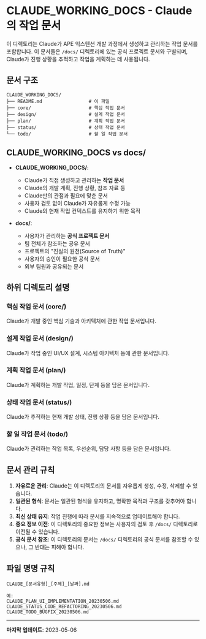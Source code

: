 # CLAUDE_WORKING_DOCS - Claude의 작업 문서

이 디렉토리는 Claude가 APE 익스텐션 개발 과정에서 생성하고 관리하는 작업 문서를 포함합니다. 이 문서들은 `/docs/` 디렉토리에 있는 공식 프로젝트 문서와 구별되며, Claude가 진행 상황을 추적하고 작업을 계획하는 데 사용됩니다.

## 문서 구조

```
CLAUDE_WORKING_DOCS/
├── README.md                 # 이 파일
├── core/                     # 핵심 작업 문서
├── design/                   # 설계 작업 문서
├── plan/                     # 계획 작업 문서
├── status/                   # 상태 작업 문서
└── todo/                     # 할 일 작업 문서
```

## CLAUDE_WORKING_DOCS vs docs/

- **CLAUDE_WORKING_DOCS/**:
  - Claude가 직접 생성하고 관리하는 **작업 문서**
  - Claude의 개발 계획, 진행 상황, 참조 자료 등
  - Claude만의 관점과 필요에 맞춘 문서
  - 사용자 검토 없이 Claude가 자유롭게 수정 가능
  - Claude의 현재 작업 컨텍스트를 유지하기 위한 목적

- **docs/**:
  - 사용자가 관리하는 **공식 프로젝트 문서**
  - 팀 전체가 참조하는 공유 문서
  - 프로젝트의 "진실의 원천(Source of Truth)"
  - 사용자의 승인이 필요한 공식 문서
  - 외부 팀원과 공유되는 문서

## 하위 디렉토리 설명

### 핵심 작업 문서 (core/)

Claude가 개발 중인 핵심 기술과 아키텍처에 관한 작업 문서입니다.

### 설계 작업 문서 (design/)

Claude가 작업 중인 UI/UX 설계, 시스템 아키텍처 등에 관한 문서입니다.

### 계획 작업 문서 (plan/)

Claude가 계획하는 개발 작업, 일정, 단계 등을 담은 문서입니다.

### 상태 작업 문서 (status/)

Claude가 추적하는 현재 개발 상태, 진행 상황 등을 담은 문서입니다.

### 할 일 작업 문서 (todo/)

Claude가 관리하는 작업 목록, 우선순위, 담당 사항 등을 담은 문서입니다.

## 문서 관리 규칙

1. **자유로운 관리**: Claude는 이 디렉토리의 문서를 자유롭게 생성, 수정, 삭제할 수 있습니다.
2. **일관된 형식**: 문서는 일관된 형식을 유지하고, 명확한 목적과 구조를 갖추어야 합니다.
3. **최신 상태 유지**: 작업 진행에 따라 문서를 지속적으로 업데이트해야 합니다.
4. **중요 정보 이전**: 이 디렉토리의 중요한 정보는 사용자의 검토 후 `/docs/` 디렉토리로 이전될 수 있습니다.
5. **공식 문서 참조**: 이 디렉토리의 문서는 `/docs/` 디렉토리의 공식 문서를 참조할 수 있으나, 그 반대는 피해야 합니다.

## 파일 명명 규칙

```
CLAUDE_[문서유형]_[주제]_[날짜].md

예:
CLAUDE_PLAN_UI_IMPLEMENTATION_20230506.md
CLAUDE_STATUS_CODE_REFACTORING_20230506.md
CLAUDE_TODO_BUGFIX_20230506.md
```

---

**마지막 업데이트**: 2023-05-06